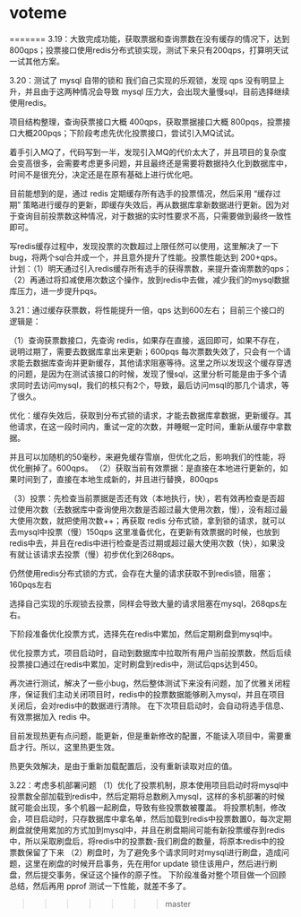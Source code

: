 # voteme
=======
3.19：大致完成功能，获取票据和查询票数在没有缓存的情况下，达到800qps；投票接口使用redis分布式锁实现，测试下来只有200qps，打算明天试一试其他方案。

3.20：测试了 mysql 自带的锁和 我们自己实现的乐观锁，发现 qps 没有明显上升，并且由于这两种情况会导致 mysql 压力大，会出现大量慢sql，目前选择继续使用redis。

项目结构整理，查询获票接口大概 400qps，获取票据接口大概 800pqs，投票接口大概200pqs；下阶段考虑先优化投票接口，尝试引入MQ试试。

着手引入MQ了，代码写到一半，发现引入MQ的代价太大了，并且项目的复杂度会变高很多，会需要考虑更多问题，并且最终还是需要将数据持久化到数据库中，时间不是很充分，决定还是在原有基础上进行优化吧。

目前能想到的是，通过 redis 定期缓存所有选手的投票情况，然后采用 “缓存过期” 策略进行缓存的更新，即缓存失效后，再从数据库拿新数据进行更新。因为对于查询目前投票数这种情况，对于数据的实时性要求不高，只需要做到最终一致性即可。

写redis缓存过程中，发现投票的次数超过上限任然可以使用，这里解决了一下bug，将两个sql合并成一个，并且意外提升了性能。投票性能达到 200+qps。
计划：（1）明天通过引入redis缓存所有选手的获得票数，来提升查询票数的qps；
（2）再通过将扣减使用次数这个操作，放到redis中去做，减少我们的mysql数据库压力，进一步提升pqs。

3.21：通过缓存获票数，将性能提升一倍，qps 达到600左右；
目前三个接口的逻辑是：

（1）查询获票数接口，先查询 redis，如果存在直接，返回即可，如果不存在，说明过期了，需要去数据库拿出来更新；600pqs
    每次票数失效了，只会有一个请求能去数据库查询并更新缓存，其他请求阻塞等待。这里之所以发现这个缓存穿透的问题，是因为在测试该接口的时候，发现了慢sql，这里分析可能是由于多个请求同时去访问mysql，我们的核只有2个，导致，最后访问msql的那几个请求，等了很久。

优化：缓存失效后，获取到分布式锁的请求，才能去数据库拿数据，更新缓存。其他请求，在这一段时间内，重试一定的次数，并睡眠一定时间，重新从缓存中拿数据。

并且可以加随机的50毫秒，来避免缓存雪崩，但优化之后，影响我们的性能，将优化删掉了。600qps。
（2）获取当前有效票据：是直接在本地进行更新的，如果时间到了，直接在本地生成新的，并且进行替换，800qps

（3）投票：先检查当前票据是否还有效（本地执行，快），若有效再检查是否超过使用次数（去数据库中查询使用次数是否超过最大使用次数，慢），没有超过最大使用次数，就把使用次数++；再获取 redis 分布式锁，拿到锁的请求，就可以去mysql中投票（慢）150qps
这里准备优化，在更新有效票据的时候，也放到redis中去，并且在redis中进行检查是否过期或超过最大使用次数（快），如果没有就让该请求去投票（慢）初步优化到268qps。

仍然使用redis分布式锁的方式，会存在大量的请求获取不到redis锁，阻塞；160pqs左右

选择自己实现的乐观锁去投票，同样会导致大量的请求阻塞在mysql，268qps左右。

下阶段准备优化投票方式，选择先在redis中累加，然后定期刷盘到mysql中。

优化投票方式，项目启动时，自动到数据库中拉取所有用户当前投票数，然后后续投票接口通过在redis中累加，定时刷盘到redis中，测试后qps达到450。

再次进行测试，解决了一些小bug，然后整体测试下来没有问题，加了优雅关闭程序，保证我们主动关闭项目时，redis中的投票数据能够刷入mysql，并且在项目关闭后，会对redis中的数据进行清除。
在下次项目启动时，会自动将选手信息、有效票据加入 redis 中。

目前发现热更有点问题，能更新，但是重新修改的配置，不能读入项目中，需要重启才行。所以，这里热更生效。

热更失效解决，是由于重新加载配置后，没有重新读取对应的值。

3.22：考虑多机部署问题
（1）优化了投票机制，原本使用项目启动时将mysql中投票数全部加载到redis中，然后定期将总数刷入mysql，这样的多机部署的时候就可能会出现，多个机器一起刷盘，导致有些投票数被覆盖。
将投票机制，修改会，项目启动时，只存数据库中拿名单，然后加载到redis中投票数置0，每次定期刷盘就使用累加的方式加到mysql中，并且在刷盘期间可能有新投票缓存到redis中，所以采取刷盘后，将redis中的投票数-我们刷盘的数量，将原本redis中的投票数保留了下来
（2）刷盘时，为了避免多个请求同时对mysql进行刷盘，造成问题，这里在刷盘的时候开启事务，先在用for update 锁住该用户，然后进行刷盘，然后提交事务，保证这个操作的原子性。
下阶段准备对整个项目做一个回顾总结，然后再用 pprof 测试一下性能，就差不多了。
>>>>>>> master
